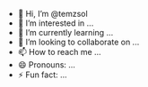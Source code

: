 - 👋 Hi, I’m @temzsol
- 👀 I’m interested in ...
- 🌱 I’m currently learning ...
- 💞️ I’m looking to collaborate on ...
- 📫 How to reach me ...
- 😄 Pronouns: ...
- ⚡ Fun fact: ...

<!---
temzsol/temzsol is a ✨ special ✨ repository because its `README.md` (this file) appears on your GitHub profile.
You can click the Preview link to take a look at your changes.
--->
